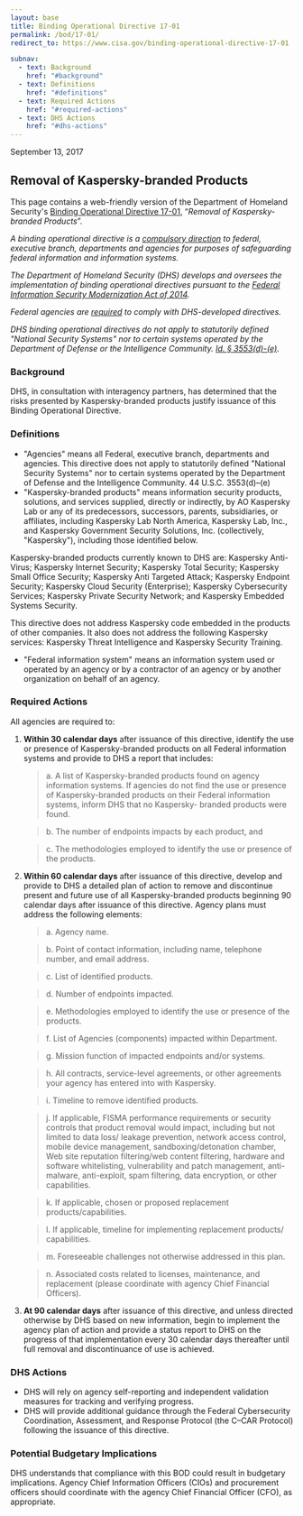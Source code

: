 ```yaml
---
layout: base
title: Binding Operational Directive 17-01
permalink: /bod/17-01/
redirect_to: https://www.cisa.gov/binding-operational-directive-17-01

subnav:
  - text: Background
    href: "#background"
  - text: Definitions
    href: "#definitions"
  - text: Required Actions
    href: "#required-actions"
  - text: DHS Actions
    href: "#dhs-actions"
---
```

September 13, 2017
## Removal of Kaspersky-branded Products

This page contains a web-friendly version of the Department of Homeland Security's [Binding Operational Directive 17-01](/assets/report/bod-17-01.pdf), “_Removal of Kaspersky-branded Products_”.

*A binding operational directive is a [compulsory direction](https://www.congress.gov/113/plaws/publ283/PLAW-113publ283.pdf#page=2) to federal, executive branch, departments and agencies for purposes of safeguarding federal information and information systems.*

*The Department of Homeland Security (DHS) develops and oversees the implementation of binding operational directives pursuant to the [Federal Information Security Modernization Act of 2014](https://www.congress.gov/113/plaws/publ283/PLAW-113publ283.pdf#page=3).*

*Federal agencies are [required](https://www.congress.gov/113/plaws/publ283/PLAW-113publ283.pdf#page=6) to comply with DHS-developed directives.*

*DHS binding operational directives do not apply to statutorily defined "National Security Systems" nor to certain systems operated by the Department of Defense or the Intelligence Community. [Id. § 3553(d)-(e)](https://www.congress.gov/113/plaws/publ283/PLAW-113publ283.pdf#page=5).*

### Background
DHS, in consultation with interagency partners, has determined that the risks presented by Kaspersky-branded products justify issuance of this Binding Operational Directive.

### Definitions
* "Agencies" means all Federal, executive branch, departments and agencies. This directive does not apply to statutorily defined "National Security Systems" nor to certain systems operated by the Department of Defense and the Intelligence Community. 44 U.S.C. 3553(d)–(e)
* "Kaspersky-branded products" means information security products, solutions, and services supplied, directly or indirectly, by AO Kaspersky Lab or any of its predecessors, successors, parents, subsidiaries, or
affiliates, including Kaspersky Lab North America, Kaspersky Lab, Inc., and Kaspersky Government Security Solutions, Inc. (collectively, "Kaspersky"), including those identified below.

Kaspersky-branded products currently known to DHS are: Kaspersky Anti- Virus; Kaspersky Internet Security; Kaspersky Total Security; Kaspersky Small Office Security; Kaspersky Anti Targeted Attack; Kaspersky Endpoint Security; Kaspersky Cloud Security (Enterprise); Kaspersky Cybersecurity Services; Kaspersky Private Security Network; and Kaspersky Embedded Systems Security.

This directive does not address Kaspersky code embedded in the products of other companies. It also does not address the following Kaspersky services: Kaspersky Threat Intelligence and Kaspersky Security Training.

* "Federal information system" means an information system used or operated by an agency or by a contractor of an agency or by another organization on behalf of an agency.

### Required Actions
All agencies are required to:
1. **Within 30 calendar days** after issuance of this directive, identify the use or presence of Kaspersky-branded products on all Federal information systems and provide to DHS a report that includes:

    >a.  A list of Kaspersky-branded products found on agency information systems. If agencies do not find the use or presence of Kaspersky-branded products on their Federal information systems, inform DHS that no Kaspersky- branded products were found.

    >b.  The number of endpoints impacts by each product, and

    >c.  The methodologies employed to identify the use or presence of the products.

2. **Within 60 calendar days** after issuance of this directive, develop and provide to DHS a detailed plan of action to remove and discontinue present and future use of all Kaspersky-branded products beginning 90 calendar days after issuance of this directive. Agency plans must address the following elements:

    >a. Agency name.

    >b. Point of contact information, including name, telephone number, and email address.

    >c. List of identified products.

    >d. Number of endpoints impacted.

    >e. Methodologies employed to identify the use or presence of the products.

    >f. List of Agencies (components) impacted within Department.

    >g. Mission function of impacted endpoints and/or systems.

    >h. All contracts, service-level agreements, or other agreements your agency has entered into with Kaspersky.

    >i. Timeline to remove identified products.

    >j. If applicable, FISMA performance requirements or security controls that product removal would impact, including but not limited to data loss/ leakage prevention, network access control, mobile device management, sandboxing/detonation chamber, Web site reputation filtering/web content filtering, hardware and software whitelisting, vulnerability and patch management, anti-malware, anti-exploit, spam filtering, data encryption, or other capabilities.

    >k. If applicable, chosen or proposed replacement products/capabilities.

    >l. If applicable, timeline for implementing replacement products/ capabilities.

    >m. Foreseeable challenges not otherwise addressed in this plan.

    >n. Associated costs related to licenses, maintenance, and replacement (please coordinate with agency Chief Financial Officers).

3. **At 90 calendar days** after issuance of this directive, and unless directed otherwise by DHS based on new information, begin to implement the agency plan of action and provide a status report to DHS on the progress of that implementation every 30 calendar days thereafter until full removal and discontinuance of use is achieved.

### DHS Actions
* DHS will rely on agency self-reporting and independent validation measures for tracking and verifying progress.
* DHS will provide additional guidance through the Federal Cybersecurity Coordination, Assessment, and Response Protocol (the C–CAR Protocol) following the issuance of this directive.

### Potential Budgetary Implications
DHS understands that compliance with this BOD could result in budgetary implications. Agency Chief Information Officers (CIOs) and procurement officers should coordinate with the agency Chief Financial Officer (CFO), as appropriate.
